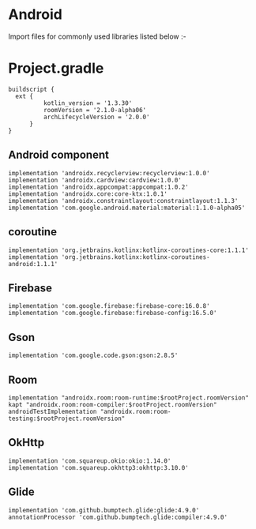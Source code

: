 
# Android

Import files for commonly used libraries listed below :-

# Project.gradle

```
buildscript {
  ext {
          kotlin_version = '1.3.30'
          roomVersion = '2.1.0-alpha06'
          archLifecycleVersion = '2.0.0'
      }
}
```

## Android component
```
implementation 'androidx.recyclerview:recyclerview:1.0.0' 
implementation 'androidx.cardview:cardview:1.0.0'
implementation 'androidx.appcompat:appcompat:1.0.2'
implementation 'androidx.core:core-ktx:1.0.1'
implementation 'androidx.constraintlayout:constraintlayout:1.1.3'
implementation 'com.google.android.material:material:1.1.0-alpha05'
```

## coroutine
```  
implementation 'org.jetbrains.kotlinx:kotlinx-coroutines-core:1.1.1'
implementation 'org.jetbrains.kotlinx:kotlinx-coroutines-android:1.1.1'
```


## Firebase
```
implementation 'com.google.firebase:firebase-core:16.0.8'
implementation 'com.google.firebase:firebase-config:16.5.0'
```

## Gson
```
implementation 'com.google.code.gson:gson:2.8.5'
```

## Room
```
implementation "androidx.room:room-runtime:$rootProject.roomVersion"
kapt "androidx.room:room-compiler:$rootProject.roomVersion"
androidTestImplementation "androidx.room:room-testing:$rootProject.roomVersion"
```

## OkHttp
```
implementation 'com.squareup.okio:okio:1.14.0'
implementation 'com.squareup.okhttp3:okhttp:3.10.0'
```

## Glide
```
implementation 'com.github.bumptech.glide:glide:4.9.0'
annotationProcessor 'com.github.bumptech.glide:compiler:4.9.0'
```
